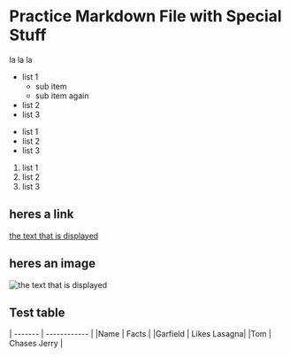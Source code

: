 # Practice Markdown File with Special Stuff

la la la 

* list 1
	* sub item
	* sub item again 
* list 2
* list 3

- list 1
- list 2
- list 3

1. list 1
2. list 2
3. list 3

## heres a link

[the text that is displayed](www.example.com) 

## heres an image 

![the text that is displayed](https://images.pexels.com/photos/18400546/pe:xels-photo-18400546.jpeg?cs=srgb&dl=pexels-coldbeer-277046249-18400546.jpg&fm=jpg)

## Test table
| ------- | ------------ |
|Name     | Facts        |
|Garfield | Likes Lasagna|
|Tom      | Chases Jerry |

